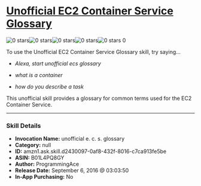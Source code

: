 # [Unofficial EC2 Container Service Glossary](http://alexa.amazon.com/#skills/amzn1.ask.skill.d2430097-0af8-432f-8016-c7ca913fe5be)
![0 stars](../../images/ic_star_border_black_18dp_1x.png)![0 stars](../../images/ic_star_border_black_18dp_1x.png)![0 stars](../../images/ic_star_border_black_18dp_1x.png)![0 stars](../../images/ic_star_border_black_18dp_1x.png)![0 stars](../../images/ic_star_border_black_18dp_1x.png) 0

To use the Unofficial EC2 Container Service Glossary skill, try saying...

* *Alexa, start unofficial ecs glossary*

* *what is a container*

* *how do you describe a task*

This unofficial skill provides a glossary for common terms used for the EC2 Container Service.

***

### Skill Details

* **Invocation Name:** unofficial e. c. s. glossary
* **Category:** null
* **ID:** amzn1.ask.skill.d2430097-0af8-432f-8016-c7ca913fe5be
* **ASIN:** B01L4PQ8GY
* **Author:** ProgrammingAce
* **Release Date:** September 6, 2016 @ 03:03:50
* **In-App Purchasing:** No
